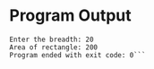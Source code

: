 # Program Output

```Enter the length: 10
Enter the breadth: 20
Area of rectangle: 200
Program ended with exit code: 0```
